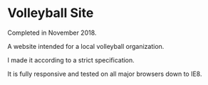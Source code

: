 # Volleyball Site

Completed in November 2018.

A website intended for a local volleyball organization.

I made it according to a strict specification.

It is fully responsive and tested on all major browsers down to IE8.
